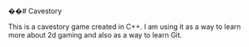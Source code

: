 ��# Cavestory


This is a cavestory game created in C++. I am using it as a way to learn more about 2d gaming and also as a way to learn Git.
